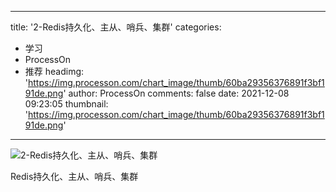 
---
title: '2-Redis持久化、主从、哨兵、集群'
categories: 
 - 学习
 - ProcessOn
 - 推荐
headimg: 'https://img.processon.com/chart_image/thumb/60ba29356376891f3bf191de.png'
author: ProcessOn
comments: false
date: 2021-12-08 09:23:05
thumbnail: 'https://img.processon.com/chart_image/thumb/60ba29356376891f3bf191de.png'
---

<div>   
<img class="thumb" alt="2-Redis持久化、主从、哨兵、集群" src="https://img.processon.com/chart_image/thumb/60ba29356376891f3bf191de.png" referrerpolicy="no-referrer">
<p>Redis持久化、主从、哨兵、集群</p>  
</div>
            